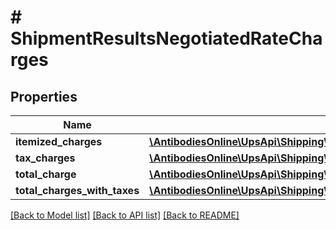 # # ShipmentResultsNegotiatedRateCharges

## Properties

Name | Type | Description | Notes
------------ | ------------- | ------------- | -------------
**itemized_charges** | [**\AntibodiesOnline\UpsApi\Shipping\ShipmentResultsNegotiatedRateChargesItemizedCharges**](ShipmentResultsNegotiatedRateChargesItemizedCharges.md) |  | [optional]
**tax_charges** | [**\AntibodiesOnline\UpsApi\Shipping\ShipmentResultsNegotiatedRateChargesTaxCharges**](ShipmentResultsNegotiatedRateChargesTaxCharges.md) |  | [optional]
**total_charge** | [**\AntibodiesOnline\UpsApi\Shipping\NegotiatedRateChargesTotalCharge**](NegotiatedRateChargesTotalCharge.md) |  | [optional]
**total_charges_with_taxes** | [**\AntibodiesOnline\UpsApi\Shipping\NegotiatedRateChargesTotalChargesWithTaxes**](NegotiatedRateChargesTotalChargesWithTaxes.md) |  | [optional]

[[Back to Model list]](../../README.md#models) [[Back to API list]](../../README.md#endpoints) [[Back to README]](../../README.md)
